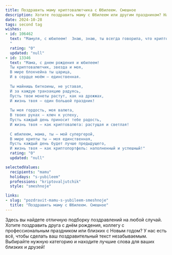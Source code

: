 ```yaml
---
title: Поздравить маму криптовалютчика с Юбилеем. Смешное
description: Хотите поздравить маму с Юбилеем или другим праздником? Наш ИИ создаст незабываемое поздравление, а вы обязательно выделитесь среди других.  
date: 2024-10-28
tags: second tag
wishes:
- id: 106462
  text: "Мамуля, с юбилеем!  Знаю, знаю, ты всегда говорила, что криптовалюты – это несерьезно, а тут – бац! – и ты сама королева биткоинов!  Пусть твой капитал растёт быстрее, чем цена на хорошую водку, а  здоровья тебе –  больше, чем нулей на твоём балансе!  С праздником!
  "
  rating: "0"
  updated: "null"
- id: 13346
  text: "Мама, с днем рождения и юбилеем!
  Ты криптовалютчик, звезда и моя,
  В мире блокчейна ты царица,
  И в сердце моём – единственная.
  
  Ты майнишь биткоины, не уставая,
  И за каждую транзакцию радуясь,
  Пусть твои монеты растут, как на дрожжах,
  И жизнь твоя – один большой праздник!
  
  Ты моя гордость, моя валюта,
  В твоих руках – ключ к успеху,
  Пусть каждый день приносит тебе радость,
  И жизнь твоя – как криптовалюта: растущая и светлая!
  
  С юбилеем, мама, ты – мой супергерой,
  В мире крипты ты – моя единственная,
  Пусть каждый день будет лучше предыдущего,
  И жизнь твоя – как криптопортфель: наполненный и успешный!"
  rating: "0"
  updated: "null"

selectedValues:
  recipients: "mamu"
  holidays: "s-yubileem"
  professions: "kriptovaljutchik"
  style: "smeshnoje"

links:
- slug: "pozdravit-mamu-s-yubileem-smeshnoje"
  title: "Поздравить маму с Юбилеем. Смешное"
---
```


Здесь вы найдете отличную подборку поздравлений на любой случай.
Хотите поздравить друга с днём рождения, коллегу с профессиональным праздником или близких с Новым годом? У нас есть всё, чтобы сделать ваш поздравительный текст незабываемым. Выбирайте нужную категорию и находите лучшие слова для ваших близких и друзей!
